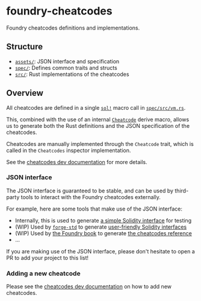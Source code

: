 # foundry-cheatcodes

Foundry cheatcodes definitions and implementations.

## Structure

- [`assets/`](./assets/): JSON interface and specification
- [`spec/`](./spec/src/lib.rs): Defines common traits and structs
- [`src/`](./src/lib.rs): Rust implementations of the cheatcodes

## Overview

All cheatcodes are defined in a single [`sol!`] macro call
in [`spec/src/vm.rs`].

This, combined with the use of an
internal [`Cheatcode`](../macros/impl/src/cheatcodes.rs) derive macro,
allows us to generate both the Rust definitions and the JSON specification of
the cheatcodes.

Cheatcodes are manually implemented through the `Cheatcode` trait, which is
called in the
`Cheatcodes` inspector implementation.

See
the [cheatcodes dev documentation](../../../book/src/02_development/05_cheatcodes.md#adding-a-new-cheatcode)
for more details.

### JSON interface

The JSON interface is guaranteed to be stable, and can be used by third-party
tools to interact with
the Foundry cheatcodes externally.

For example, here are some tools that make use of the JSON interface:

- Internally, this is used to
  generate [a simple Solidity interface](../testdata/cheats/Vm.sol) for testing
- (WIP) Used by [`forge-std`](https://github.com/foundry-rs/forge-std) to
  generate [user-friendly Solidity interfaces](https://github.com/foundry-rs/forge-std/blob/master/src/Vm.sol)
- (WIP) Used by [the Foundry book](https://github.com/foundry-rs/book) to
  generate [the cheatcodes reference](https://book.getfoundry.sh/cheatcodes)
- ...

If you are making use of the JSON interface, please don't hesitate to open a PR
to add your project to this list!

### Adding a new cheatcode

Please see
the [cheatcodes dev documentation](../../../book/src/02_development/05_cheatcodes.md#adding-a-new-cheatcode)
on how to add new cheatcodes.

[`sol!`]: https://docs.rs/alloy-sol-macro/latest/alloy_sol_macro/macro.sol.html

[`spec/src/vm.rs`]: ./spec/src/vm.rs

